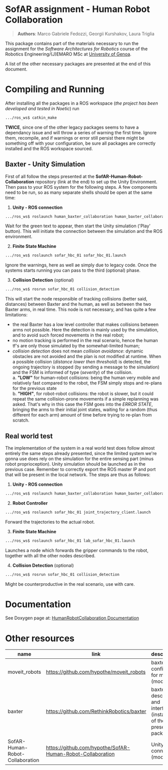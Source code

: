 # SofAR assignment - Human Robot Collaboration

> **Authors**: Marco Gabriele Fedozzi, Georgii Kurshakov, Laura Triglia

This package contains part of the materials necessary to run the assignment for the *Software Architectures for Robotics* course of the Robotics Engineering/(J)EMARO MSc at [University of Genoa](https://courses.unige.it/10635).

A list of the other necessary packages are presented at the end of this document.

# Compiling and Running

After installing all the packages in a ROS workspace (*the project has been developed and tested in Noetic*) run
```bash
.../ros_ws$ catkin_make
```
**TWICE**, since one of the other legacy packages seems to have a dependancy issue and will throw a series of warning the first time. Ignore them, recompile, and if warnings or error still persist there might be something off with your configuration, be sure all packages are correctly installed and the ROS workspace sourced.

## Baxter - Unity Simulation

First of all follow the steps presented at the **SofAR-Human-Robot-Collaboration** repository (link at the end) to set up the Unity Environment. Then pass to your ROS system for the following steps.
A few components need to be run, so as many separate shells should be open at the same time:

1. **Unity - ROS connection**
```bash
.../ros_ws$ roslaunch human_baxter_collaboration human_baxter_collaboration.launch
```
Wait for the green text to appear, then start the Unity simulation ('Play' button).
This will initiate the connection between the simulation and the ROS environment.

2. **Finite State Machine**
```bash
.../ros_ws$ roslaunch sofar_hbc_01 sofar_hbc_01.launch
```
Ignore the warnings, here as well ae simply due to legacy code. Once the systems starts running you can pass to the third (optional) phase.

3. **Collision Detection** (optional)
```bash
.../ros_ws$ rosrun sofar_hbc_01 collision_detection
```
This will start the node responsible of tracking collisions (better said, distances) between Baxter and the human, as well as between the two Baxter arms, in real time.
This node is not necessary, and has quite a few limitations:
- the real Baxter has a low level controller that makes collisions between arms not possible. Here the detection is mainly used by the simulation, and to avoid such forced movements in the real robot;
- no motion tracking is performed in the real scenario, hence the human tf's are only those simulated by the somewhat-limited human;
- _collision detection_ does not mean _collision avoidance_: dynamic obstacles are not avoided and the plan is not modified at runtime. When a possible collision (_distance lower then threshold_) is detected, the ongoing trajectory is stopped (by sending a message to the simulation) and the FSM is informed of type (*severity*) of the collision.  
a. **"LOW"** for human-robot collisions: being the human very mobile and relatively fast compared to the robot, the FSM simply stops and re-plans for the previous state  
b. **"HIGH"**, for robot-robot collisions: the robot is slower, but it could repeat the same collision-prone movements if a simple replanning was asked. That's why in this case the FSM goes into the *ERROR STATE*, bringing the arms to their initial joint states, waiting for a random (thus different for each arm) amount of time before trying to re-plan from scratch.

## Real world test

The implementation of the system in a real world test does follow almost entirely the same steps already presented, since the limited system we're gonna use does rely on the simulation for the entire sensing part (minus robot proprioception).
Unity simulation should be launched as in the previous case. Remember to correctly export the ROS master IP and port that will be present in the local network.
The steps are thus as follows:

1. **Unity - ROS connection**
```bash
.../ros_ws$ roslaunch human_baxter_collaboration human_baxter_collaboration.launch
```

2. **Robot Controller**
```bash
.../ros_ws$ roslaunch sofar_hbc_01 joint_trajectory_client.launch
```
Forward the trajectories to the actual robot.

3. **Finite State Machine**
```bash
.../ros_ws$ roslaunch sofar_hbc_01 lab_sofar_hbc_01.launch
```
Launches a node which forwards the gripper commands to the robot, together with all the other nodes described.

4. **Collision Detection** (optional)
```bash
.../ros_ws$ rosrun sofar_hbc_01 collision_detection
```
Might be counterproductive in the real scenario, use with care.

# Documentation

See Doxygen page at: [HumanRobotCollaboration Documentation](https://hypothe.github.io/sofar_hbc_01/)

# Other resources

| name          | link                                       | description                                  |
| ---- 				    	| ---- 									                             | -----				                                    |
| moveit_robots | https://github.com/hypothe/moveit_robots   | baxter config files for moveit (modified)    |
| baxter        | https://github.com/RethinkRobotics/baxter  | baxter description and interfaces (install all of the presented packages) |
| SofAR-Human-Robot-Collaboration | https://github.com/hypothe/SofAR-Human-Robot-Collaboration  | Unity connection (modified) |


